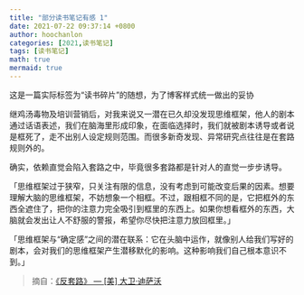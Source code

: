 ```yaml
---
title: "部分读书笔记有感 1"
date: 2021-07-22 09:37:14 +0800
author: hoochanlon
categories: [2021,读书笔记]
tags: [读书笔记]
math: true
mermaid: true
---
```


这是一篇实际标签为“读书碎片”的随想，为了博客样式统一做出的妥协 <!-- more -->

继鸡汤毒物及培训营销后，对我来说又一潜在已久却没发现思维框架，他人的剧本通过话语表述，我们在脑海里形成印象，在面临选择时，我们就被剧本诱导或者说是框死了，走不出别人设定规则范围。而很多新奇发现、异常研究点往往是在套路规则外的。

确实，依赖直觉会陷入套路之中，毕竟很多套路都是针对人的直觉一步步诱导。

「思维框架过于狭窄，只关注有限的信息，没有考虑到可能改变后果的因素。想要理解大脑的思维框架，不妨想象一个相框。不过，跟相框不同的是，它把框外的东西全遮住了，把你的注意力完全吸引到框里的东西上。如果你想看框外的东西，大脑就会发出让人不舒服的警报，希望你尽快把注意力放回框里。」

「思维框架与“确定感”之间的潜在联系：它在头脑中运作，就像别人给我们写好的剧本，会对我们的思维框架产生潜移默化的影响。这种影响我们自己根本意识不到。」

> 摘自：[《反套路》 — [美] 大卫·迪萨沃](https://read.douban.com/ebook/117186842/)
